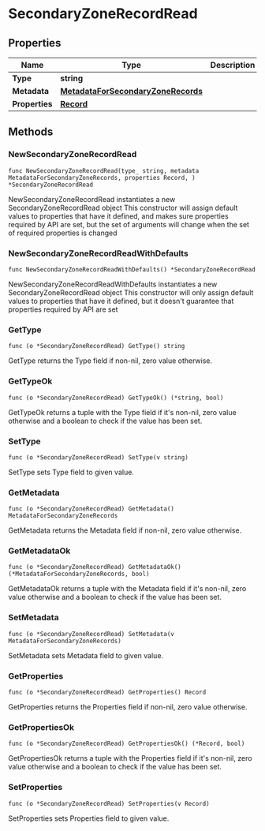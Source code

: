 # SecondaryZoneRecordRead

## Properties

|Name | Type | Description | Notes|
|------------ | ------------- | ------------- | -------------|
|**Type** | **string** |  | |
|**Metadata** | [**MetadataForSecondaryZoneRecords**](MetadataForSecondaryZoneRecords.md) |  | |
|**Properties** | [**Record**](Record.md) |  | |

## Methods

### NewSecondaryZoneRecordRead

`func NewSecondaryZoneRecordRead(type_ string, metadata MetadataForSecondaryZoneRecords, properties Record, ) *SecondaryZoneRecordRead`

NewSecondaryZoneRecordRead instantiates a new SecondaryZoneRecordRead object
This constructor will assign default values to properties that have it defined,
and makes sure properties required by API are set, but the set of arguments
will change when the set of required properties is changed

### NewSecondaryZoneRecordReadWithDefaults

`func NewSecondaryZoneRecordReadWithDefaults() *SecondaryZoneRecordRead`

NewSecondaryZoneRecordReadWithDefaults instantiates a new SecondaryZoneRecordRead object
This constructor will only assign default values to properties that have it defined,
but it doesn't guarantee that properties required by API are set

### GetType

`func (o *SecondaryZoneRecordRead) GetType() string`

GetType returns the Type field if non-nil, zero value otherwise.

### GetTypeOk

`func (o *SecondaryZoneRecordRead) GetTypeOk() (*string, bool)`

GetTypeOk returns a tuple with the Type field if it's non-nil, zero value otherwise
and a boolean to check if the value has been set.

### SetType

`func (o *SecondaryZoneRecordRead) SetType(v string)`

SetType sets Type field to given value.


### GetMetadata

`func (o *SecondaryZoneRecordRead) GetMetadata() MetadataForSecondaryZoneRecords`

GetMetadata returns the Metadata field if non-nil, zero value otherwise.

### GetMetadataOk

`func (o *SecondaryZoneRecordRead) GetMetadataOk() (*MetadataForSecondaryZoneRecords, bool)`

GetMetadataOk returns a tuple with the Metadata field if it's non-nil, zero value otherwise
and a boolean to check if the value has been set.

### SetMetadata

`func (o *SecondaryZoneRecordRead) SetMetadata(v MetadataForSecondaryZoneRecords)`

SetMetadata sets Metadata field to given value.


### GetProperties

`func (o *SecondaryZoneRecordRead) GetProperties() Record`

GetProperties returns the Properties field if non-nil, zero value otherwise.

### GetPropertiesOk

`func (o *SecondaryZoneRecordRead) GetPropertiesOk() (*Record, bool)`

GetPropertiesOk returns a tuple with the Properties field if it's non-nil, zero value otherwise
and a boolean to check if the value has been set.

### SetProperties

`func (o *SecondaryZoneRecordRead) SetProperties(v Record)`

SetProperties sets Properties field to given value.



